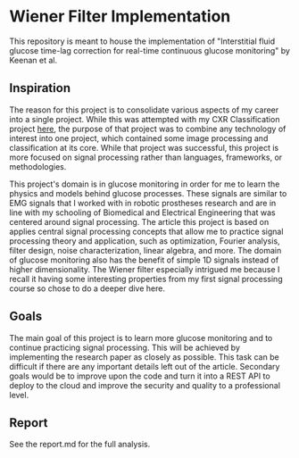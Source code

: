 # Wiener Filter Implementation
This repository is meant to house the implementation of "Interstitial fluid glucose time-lag correction for real-time continuous glucose monitoring" by Keenan et al.

## Inspiration
The reason for this project is to consolidate various aspects of my career into a single project. While this was attempted with my CXR Classification project [here](https://github.com/Matt-Conrad/CXR_View_Classification), the purpose of that project was to combine any technology of interest into one project, which contained some image processing and classification at its core. While that project was successful, this project is more focused on signal processing rather than languages, frameworks, or methodologies. 

This project's domain is in glucose monitoring in order for me to learn the physics and models behind glucose processes. These signals are similar to EMG signals that I worked with in robotic prostheses research and are in line with my schooling of Biomedical and Electrical Engineering that was centered around signal processing. The article this project is based on applies central signal processing concepts that allow me to practice signal processing theory and application, such as optimization, Fourier analysis, filter design, noise characterization, linear algebra, and more. The domain of glucose monitoring also has the benefit of simple 1D signals instead of higher dimensionality. The Wiener filter especially intrigued me because I recall it having some interesting properties from my first signal processing course so chose to do a deeper dive here. 

## Goals
The main goal of this project is to learn more glucose monitoring and to continue practicing signal processing. This will be achieved by implementing the research paper as closely as possible. This task can be difficult if there are any important details left out of the article. Secondary goals would be to improve upon the code and turn it into a REST API to deploy to the cloud and improve the security and quality to a professional level.

## Report
See the report.md for the full analysis.